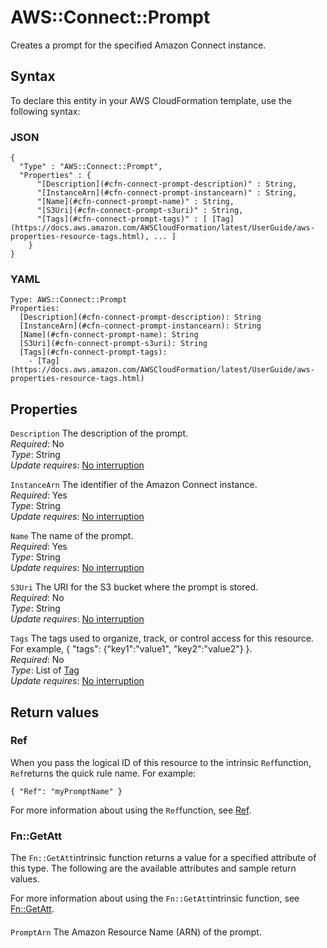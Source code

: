 # AWS::Connect::Prompt<a name="aws-resource-connect-prompt"></a>

Creates a prompt for the specified Amazon Connect instance\.

## Syntax<a name="aws-resource-connect-prompt-syntax"></a>

To declare this entity in your AWS CloudFormation template, use the following syntax:

### JSON<a name="aws-resource-connect-prompt-syntax.json"></a>

```
{
  "Type" : "AWS::Connect::Prompt",
  "Properties" : {
      "[Description](#cfn-connect-prompt-description)" : String,
      "[InstanceArn](#cfn-connect-prompt-instancearn)" : String,
      "[Name](#cfn-connect-prompt-name)" : String,
      "[S3Uri](#cfn-connect-prompt-s3uri)" : String,
      "[Tags](#cfn-connect-prompt-tags)" : [ [Tag](https://docs.aws.amazon.com/AWSCloudFormation/latest/UserGuide/aws-properties-resource-tags.html), ... ]
    }
}
```

### YAML<a name="aws-resource-connect-prompt-syntax.yaml"></a>

```
Type: AWS::Connect::Prompt
Properties: 
  [Description](#cfn-connect-prompt-description): String
  [InstanceArn](#cfn-connect-prompt-instancearn): String
  [Name](#cfn-connect-prompt-name): String
  [S3Uri](#cfn-connect-prompt-s3uri): String
  [Tags](#cfn-connect-prompt-tags): 
    - [Tag](https://docs.aws.amazon.com/AWSCloudFormation/latest/UserGuide/aws-properties-resource-tags.html)
```

## Properties<a name="aws-resource-connect-prompt-properties"></a>

`Description`  <a name="cfn-connect-prompt-description"></a>
The description of the prompt\.  
*Required*: No  
*Type*: String  
*Update requires*: [No interruption](https://docs.aws.amazon.com/AWSCloudFormation/latest/UserGuide/using-cfn-updating-stacks-update-behaviors.html#update-no-interrupt)

`InstanceArn`  <a name="cfn-connect-prompt-instancearn"></a>
The identifier of the Amazon Connect instance\.   
*Required*: Yes  
*Type*: String  
*Update requires*: [No interruption](https://docs.aws.amazon.com/AWSCloudFormation/latest/UserGuide/using-cfn-updating-stacks-update-behaviors.html#update-no-interrupt)

`Name`  <a name="cfn-connect-prompt-name"></a>
The name of the prompt\.  
*Required*: Yes  
*Type*: String  
*Update requires*: [No interruption](https://docs.aws.amazon.com/AWSCloudFormation/latest/UserGuide/using-cfn-updating-stacks-update-behaviors.html#update-no-interrupt)

`S3Uri`  <a name="cfn-connect-prompt-s3uri"></a>
The URI for the S3 bucket where the prompt is stored\.  
*Required*: No  
*Type*: String  
*Update requires*: [No interruption](https://docs.aws.amazon.com/AWSCloudFormation/latest/UserGuide/using-cfn-updating-stacks-update-behaviors.html#update-no-interrupt)

`Tags`  <a name="cfn-connect-prompt-tags"></a>
The tags used to organize, track, or control access for this resource\. For example, \{ "tags": \{"key1":"value1", "key2":"value2"\} \}\.  
*Required*: No  
*Type*: List of [Tag](https://docs.aws.amazon.com/AWSCloudFormation/latest/UserGuide/aws-properties-resource-tags.html)  
*Update requires*: [No interruption](https://docs.aws.amazon.com/AWSCloudFormation/latest/UserGuide/using-cfn-updating-stacks-update-behaviors.html#update-no-interrupt)

## Return values<a name="aws-resource-connect-prompt-return-values"></a>

### Ref<a name="aws-resource-connect-prompt-return-values-ref"></a>

When you pass the logical ID of this resource to the intrinsic `Ref`function, `Ref`returns the quick rule name\. For example:

`{ "Ref": "myPromptName" }`

For more information about using the `Ref`function, see [Ref](https://docs.aws.amazon.com/AWSCloudFormation/latest/UserGuide/intrinsic-function-reference-ref.html)\.

### Fn::GetAtt<a name="aws-resource-connect-prompt-return-values-fn--getatt"></a>

The `Fn::GetAtt`intrinsic function returns a value for a specified attribute of this type\. The following are the available attributes and sample return values\.

For more information about using the `Fn::GetAtt`intrinsic function, see [Fn::GetAtt](https://docs.aws.amazon.com/AWSCloudFormation/latest/UserGuide/intrinsic-function-reference-getatt.html)\.

#### <a name="aws-resource-connect-prompt-return-values-fn--getatt-fn--getatt"></a>

`PromptArn`  <a name="PromptArn-fn::getatt"></a>
The Amazon Resource Name \(ARN\) of the prompt\.